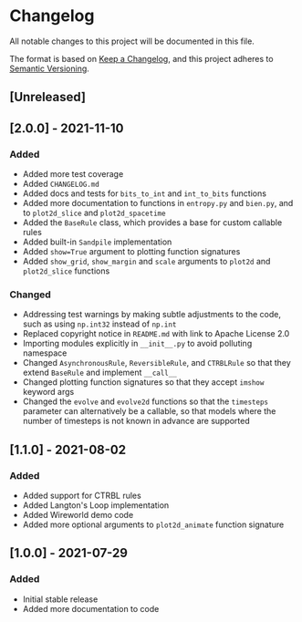 # Changelog

All notable changes to this project will be documented in this file.

The format is based on [Keep a Changelog](https://keepachangelog.com/en/1.0.0/),
and this project adheres to [Semantic Versioning](https://semver.org/spec/v2.0.0.html).

## [Unreleased]


## [2.0.0] - 2021-11-10

### Added 

- Added more test coverage
- Added `CHANGELOG.md`
- Added docs and tests for `bits_to_int` and `int_to_bits` functions
- Added more documentation to functions in `entropy.py` and `bien.py`, and to `plot2d_slice` and `plot2d_spacetime`
- Added the `BaseRule` class, which provides a base for custom callable rules
- Added built-in `Sandpile` implementation
- Added `show=True` argument to plotting function signatures
- Added `show_grid`, `show_margin` and `scale` arguments to `plot2d` and `plot2d_slice` functions

### Changed

- Addressing test warnings by making subtle adjustments to the code, such as using `np.int32` instead of `np.int`
- Replaced copyright notice in `README.md` with link to Apache License 2.0
- Importing modules explicitly in `__init__.py` to avoid polluting namespace
- Changed `AsynchronousRule`, `ReversibleRule`, and `CTRBLRule` so that they extend `BaseRule` and implement `__call__`
- Changed plotting function signatures so that they accept `imshow` keyword args
- Changed the `evolve` and `evolve2d` functions so that the `timesteps` parameter can alternatively be a callable,
  so that models where the number of timesteps is not known in advance are supported

## [1.1.0] - 2021-08-02

### Added

- Added support for CTRBL rules
- Added Langton's Loop implementation
- Added Wireworld demo code
- Added more optional arguments to `plot2d_animate` function signature

## [1.0.0] - 2021-07-29

### Added

- Initial stable release
- Added more documentation to code
